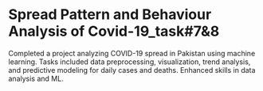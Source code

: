 # Spread Pattern and Behaviour Analysis of Covid-19_task#7&8
 Completed a project analyzing COVID-19 spread in Pakistan using machine learning. Tasks included data preprocessing, visualization, trend analysis, and predictive modeling for daily cases and deaths. Enhanced skills in data analysis and ML.
